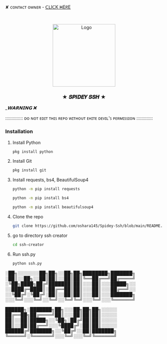 ✘ ᴄᴏɴᴛᴀᴄᴛ ᴏᴡɴᴇʀ - [ᑕᒪIᑕK ᕼEᖇE](https://t.me/WhiteDevilOp999)

<!-- PROJECT LOGO -->
<br />
<p align="center">
  <a href="https://github.com/OsharaShaveen">
    <img src="https://telegra.ph/file/81126672c2dad75a131c6.jpg" alt="Logo" width="200" height="200">
  </a>

  <h3 align="center">★ 𝑺𝑷𝑰𝑫𝑬𝒀 𝑺𝑺𝑯 ★</h3>
  
  __________________𝗪𝗔𝗥𝗡𝗜𝗡𝗚 ❌_________________
  
  :::::::::::::: ᴅᴏ ɴᴏᴛ ᴇᴅɪᴛ ᴛʜɪꜱ ʀᴇᴘᴏ ᴡɪᴛʜᴏᴜᴛ ᴇʜɪᴛᴇ ᴅᴇᴠɪʟ'ꜱ ᴘᴇʀᴍɪꜱꜱɪᴏɴ :::::::::::::
  
### Installation
1. Install Python
   ```sh
   pkg install python
   ```
2. Install Git
   ```sh
   pkg install git
   ```
3. Install requests, bs4, BeautifulSoup4
   ```sh
   python -m pip install requests
   ```
   ```sh
   python -m pip install bs4
   ```
   ```sh
   python -m pip install beautifulsoup4
   ```
4. Clone the repo
   ```sh
   git clone https://github.com/oshara145/Spidey-Ssh/blob/main/README.md
   ```
5. go to directory ssh creator
   ```sh
   cd ssh-creator
   ```
6. Run ssh.py
   ```sh
   python ssh.py
   ```

░██╗░░░░░░░██╗██╗░░██╗██╗████████╗███████╗
░██║░░██╗░░██║██║░░██║██║╚══██╔══╝██╔════╝
░╚██╗████╗██╔╝███████║██║░░░██║░░░█████╗░░
░░████╔═████║░██╔══██║██║░░░██║░░░██╔══╝░░
░░╚██╔╝░╚██╔╝░██║░░██║██║░░░██║░░░███████╗
░░░╚═╝░░░╚═╝░░╚═╝░░╚═╝╚═╝░░░╚═╝░░░╚══════╝

██████╗░███████╗██╗░░░██╗██╗██╗░░░░░
██╔══██╗██╔════╝██║░░░██║██║██║░░░░░
██║░░██║█████╗░░╚██╗░██╔╝██║██║░░░░░
██║░░██║██╔══╝░░░╚████╔╝░██║██║░░░░░
██████╔╝███████╗░░╚██╔╝░░██║███████╗
╚═════╝░╚══════╝░░░╚═╝░░░╚═╝╚══════╝
